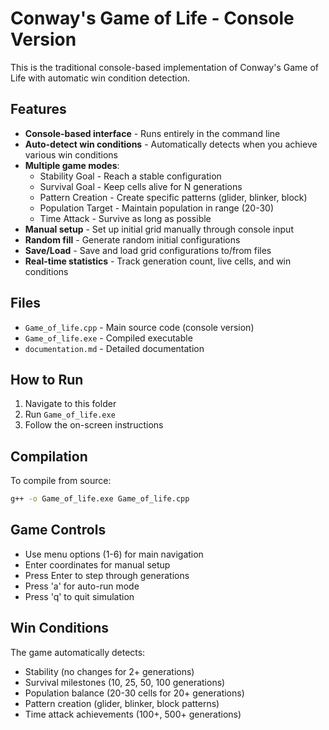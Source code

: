 # Conway's Game of Life - Console Version

This is the traditional console-based implementation of Conway's Game of Life with automatic win condition detection.

## Features

- **Console-based interface** - Runs entirely in the command line
- **Auto-detect win conditions** - Automatically detects when you achieve various win conditions
- **Multiple game modes**:
  - Stability Goal - Reach a stable configuration
  - Survival Goal - Keep cells alive for N generations
  - Pattern Creation - Create specific patterns (glider, blinker, block)
  - Population Target - Maintain population in range (20-30)
  - Time Attack - Survive as long as possible
- **Manual setup** - Set up initial grid manually through console input
- **Random fill** - Generate random initial configurations
- **Save/Load** - Save and load grid configurations to/from files
- **Real-time statistics** - Track generation count, live cells, and win conditions

## Files

- `Game_of_life.cpp` - Main source code (console version)
- `Game_of_life.exe` - Compiled executable
- `documentation.md` - Detailed documentation

## How to Run

1. Navigate to this folder
2. Run `Game_of_life.exe`
3. Follow the on-screen instructions

## Compilation

To compile from source:

```bash
g++ -o Game_of_life.exe Game_of_life.cpp
```

## Game Controls

- Use menu options (1-6) for main navigation
- Enter coordinates for manual setup
- Press Enter to step through generations
- Press 'a' for auto-run mode
- Press 'q' to quit simulation

## Win Conditions

The game automatically detects:

- Stability (no changes for 2+ generations)
- Survival milestones (10, 25, 50, 100 generations)
- Population balance (20-30 cells for 20+ generations)
- Pattern creation (glider, blinker, block patterns)
- Time attack achievements (100+, 500+ generations)
